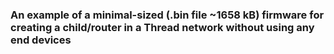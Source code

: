 ### An example of a minimal-sized (.bin file ~1658 kB) firmware for creating a child/router in a Thread network without using any end devices
